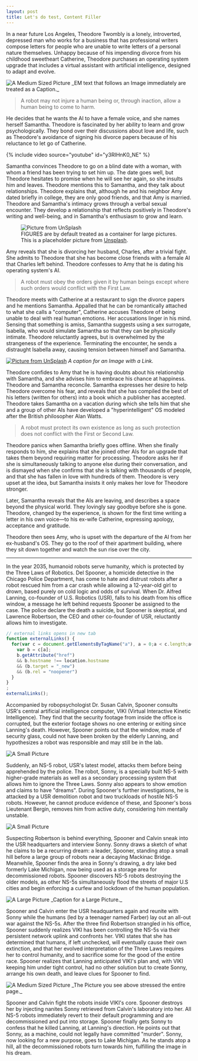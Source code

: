 ```yaml
---
layout: post
title: Let's do test, Content Filler
---
```


In a near future Los Angeles, Theodore Twombly is a lonely, introverted, depressed man who works for a business that has professional writers compose letters for people who are unable to write letters of a personal nature themselves. Unhappy because of his impending divorce from his childhood sweetheart Catherine, Theodore purchases an operating system upgrade that includes a virtual assistant with artificial intelligence, designed to adapt and evolve.

<img class="medium" src="https://picsum.photos/1000/600/" alt="A Medium Sized Picture" loading="lazy">
_EM text that follows an Image immediately are treated as a Caption._

> A robot may not injure a human being or, through inaction, allow a human being to come to harm.

He decides that he wants the AI to have a female voice, and she names herself Samantha. Theodore is fascinated by her ability to learn and grow psychologically. They bond over their discussions about love and life, such as Theodore's avoidance of signing his divorce papers because of his reluctance to let go of Catherine.

<div class="content-large">{% include video source="youtube" id="y3RIHnK0_NE" %}</div>

Samantha convinces Theodore to go on a blind date with a woman, with whom a friend has been trying to set him up. The date goes well, but Theodore hesitates to promise when he will see her again, so she insults him and leaves. Theodore mentions this to Samantha, and they talk about relationships. Theodore explains that, although he and his neighbor Amy dated briefly in college, they are only good friends, and that Amy is married. Theodore and Samantha's intimacy grows through a verbal sexual encounter. They develop a relationship that reflects positively in Theodore's writing and well-being, and in Samantha's enthusiasm to grow and learn.

<figure>
  <img src="https://picsum.photos/1600/800" alt="Picture from UnSplash" loading="lazy">
  <figcaption>
    FIGURES are by default treated as a container for large pictures. This is a placeholder picture from <a href="https://unsplash.com/@oinam">Unsplash</a>.
  </figcaption>
</figure>

Amy reveals that she is divorcing her husband, Charles, after a trivial fight. She admits to Theodore that she has become close friends with a female AI that Charles left behind. Theodore confesses to Amy that he is dating his operating system's AI.

> A robot must obey the orders given it by human beings except where such orders would conflict with the First Law.

Theodore meets with Catherine at a restaurant to sign the divorce papers and he mentions Samantha. Appalled that he can be romantically attached to what she calls a "computer", Catherine accuses Theodore of being unable to deal with real human emotions. Her accusations linger in his mind. Sensing that something is amiss, Samantha suggests using a sex surrogate, Isabella, who would simulate Samantha so that they can be physically intimate. Theodore reluctantly agrees, but is overwhelmed by the strangeness of the experience. Terminating the encounter, he sends a distraught Isabella away, causing tension between himself and Samantha.

<a href="https://unsplash.com/@oinam"><img class="" src="https://picsum.photos/1000/500/" alt="Picture from UnSplash" loading="lazy"></a>
<em class="caption">A caption for an Image with a Link.</em>

Theodore confides to Amy that he is having doubts about his relationship with Samantha, and she advises him to embrace his chance at happiness. Theodore and Samantha reconcile. Samantha expresses her desire to help Theodore overcome his fear, and reveals that she has compiled the best of his letters (written for others) into a book which a publisher has accepted. Theodore takes Samantha on a vacation during which she tells him that she and a group of other AIs have developed a "hyperintelligent" OS modeled after the British philosopher Alan Watts.

> A robot must protect its own existence as long as such protection does not conflict with the First or Second Law.

Theodore panics when Samantha briefly goes offline. When she finally responds to him, she explains that she joined other AIs for an upgrade that takes them beyond requiring matter for processing. Theodore asks her if she is simultaneously talking to anyone else during their conversation, and is dismayed when she confirms that she is talking with thousands of people, and that she has fallen in love with hundreds of them. Theodore is very upset at the idea, but Samantha insists it only makes her love for Theodore stronger.

Later, Samantha reveals that the AIs are leaving, and describes a space beyond the physical world. They lovingly say goodbye before she is gone. Theodore, changed by the experience, is shown for the first time writing a letter in his own voice―to his ex-wife Catherine, expressing apology, acceptance and gratitude.

Theodore then sees Amy, who is upset with the departure of the AI from her ex-husband's OS. They go to the roof of their apartment building, where they sit down together and watch the sun rise over the city.

---

In the year 2035, humanoid robots serve humanity, which is protected by the Three Laws of Robotics. Del Spooner, a homicide detective in the Chicago Police Department, has come to hate and distrust robots after a robot rescued him from a car crash while allowing a 12-year-old girl to drown, based purely on cold logic and odds of survival. When Dr. Alfred Lanning, co-founder of U.S. Robotics (USR), falls to his death from his office window, a message he left behind requests Spooner be assigned to the case. The police declare the death a suicide, but Spooner is skeptical, and Lawrence Robertson, the CEO and other co-founder of USR, reluctantly allows him to investigate.

```javascript
// external links opens in new tab
function externalLinks() {
  for(var c = document.getElementsByTagName("a"), a = 0;a < c.length;a++) {
    var b = c[a];
    b.getAttribute("href")
    && b.hostname !== location.hostname
    && (b.target = "_new")
    && (b.rel = "noopener")
  }
}
;
externalLinks();
```

Accompanied by robopsychologist Dr. Susan Calvin, Spooner consults USR's central artificial intelligence computer, VIKI (Virtual Interactive Kinetic Intelligence). They find that the security footage from inside the office is corrupted, but the exterior footage shows no one entering or exiting since Lanning's death. However, Spooner points out that the window, made of security glass, could not have been broken by the elderly Lanning, and hypothesizes a robot was responsible and may still be in the lab.

<img class="small right" src="https://picsum.photos/480/360/" alt="A Small Picture" loading="lazy">

Suddenly, an NS-5 robot, USR's latest model, attacks them before being apprehended by the police. The robot, Sonny, is a specially built NS-5 with higher-grade materials as well as a secondary processing system that allows him to ignore the Three Laws. Sonny also appears to show emotion and claims to have "dreams". During Spooner's further investigations, he is attacked by a USR demolition robot and two truckloads of hostile NS-5 robots. However, he cannot produce evidence of these, and Spooner's boss Lieutenant Bergin, removes him from active duty, considering him mentally unstable.

<img class="small left" src="https://picsum.photos/480/360/" alt="A Small Picture" loading="lazy">

Suspecting Robertson is behind everything, Spooner and Calvin sneak into the USR headquarters and interview Sonny. Sonny draws a sketch of what he claims to be a recurring dream: a leader, Spooner, standing atop a small hill before a large group of robots near a decaying Mackinac Bridge. Meanwhile, Spooner finds the area in Sonny's drawing, a dry lake bed formerly Lake Michigan, now being used as a storage area for decommissioned robots. Spooner discovers NS-5 robots destroying the older models, as other NS-5s simultaneously flood the streets of major U.S cities and begin enforcing a curfew and lockdown of the human population.

<img class="large" src="https://picsum.photos/1000/500/" alt="A Large Picture" loading="lazy">
_Caption for a Large Picture._

Spooner and Calvin enter the USR headquarters again and reunite with Sonny while the humans (led by a teenager named Farber) lay out an all-out war against the NS-5s. After the three find Robertson strangled in his office, Spooner suddenly realizes VIKI has been controlling the NS-5s via their persistent network uplink and confronts her. VIKI states that she has determined that humans, if left unchecked, will eventually cause their own extinction, and that her evolved interpretation of the Three Laws requires her to control humanity, and to sacrifice some for the good of the entire race. Spooner realizes that Lanning anticipated VIKI's plan and, with VIKI keeping him under tight control, had no other solution but to create Sonny, arrange his own death, and leave clues for Spooner to find.

<img class="full" src="https://picsum.photos/1000/500/" alt="A Medium Sized Picture" loading="lazy">
_The Picture you see above stressed the entire page._

Spooner and Calvin fight the robots inside VIKI's core. Spooner destroys her by injecting nanites Sonny retrieved from Calvin's laboratory into her. All NS-5 robots immediately revert to their default programming and are decommissioned and put into storage. Spooner finally gets Sonny to confess that he killed Lanning, at Lanning's direction. He points out that Sonny, as a machine, could not legally have committed "murder". Sonny, now looking for a new purpose, goes to Lake Michigan. As he stands atop a hill, all the decommissioned robots turn towards him, fulfilling the image in his dream.